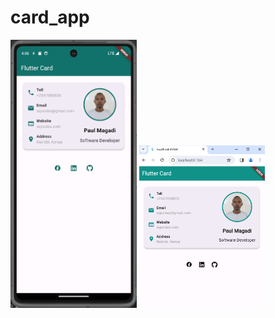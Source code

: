# card_app

<img src="screen2.png" width= "40%" height= "auto">
<img src="screen1.png" width= "40%" height= "auto">


